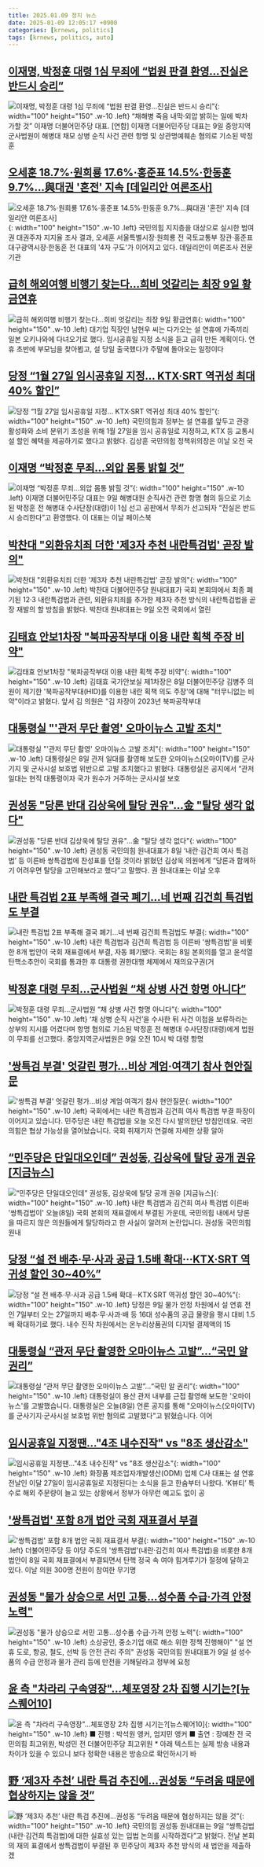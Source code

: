 ```yaml
---
title: 2025.01.09 정치 뉴스
date: 2025-01-09 12:05:17 +0900
categories: [krnews, politics]
tags: [krnews, politics, auto]
---
```

## [이재명, 박정훈 대령 1심 무죄에 “법원 판결 환영…진실은 반드시 승리”](https://n.news.naver.com/mnews/article/016/0002413534)

![이재명, 박정훈 대령 1심 무죄에 “법원 판결 환영…진실은 반드시 승리”](https://mimgnews.pstatic.net/image/origin/016/2025/01/09/2413534.jpg?type=nf220_150){: width="100" height="150" .w-10 .left}
“채해병 죽음 내막·외압 밝히는 일에 박차 가할 것” 이재명 더불어민주당 대표. [연합] 이재명 더불어민주당 대표는 9일 중앙지역군사법원이 해병대 채모 상병 순직 사건 관련 항명 및 상관명예훼손 혐의로 기소된 박정훈

## [오세훈 18.7%·원희룡 17.6%·홍준표 14.5%·한동훈 9.7%…與대권 '혼전' 지속 [데일리안 여론조사]](https://n.news.naver.com/mnews/article/119/0002911977)

![오세훈 18.7%·원희룡 17.6%·홍준표 14.5%·한동훈 9.7%…與대권 '혼전' 지속 [데일리안 여론조사]](https://mimgnews.pstatic.net/image/origin/119/2025/01/09/2911977.jpg?type=nf220_150){: width="100" height="150" .w-10 .left}
국민의힘 지지층을 대상으로 실시한 범여권 대권주자 지지율 조사 결과, 오세훈 서울특별시장·원희룡 전 국토교통부 장관·홍준표 대구광역시장·한동훈 전 대표의 '4자 구도'가 이어지고 있다. 데일리안이 여론조사 전문기관

## [급히 해외여행 비행기 찾는다…희비 엇갈리는 최장 9일 황금연휴](https://n.news.naver.com/mnews/article/025/0003413528)

![급히 해외여행 비행기 찾는다…희비 엇갈리는 최장 9일 황금연휴](https://mimgnews.pstatic.net/image/origin/025/2025/01/08/3413528.jpg?type=nf220_150){: width="100" height="150" .w-10 .left}
대기업 직장인 남현우 씨는 다가오는 설 연휴에 가족끼리 일본 오키나와에 다녀오기로 했다. 임시공휴일 지정 소식을 듣고 급히 만든 계획이다. 연휴 초반에 부모님을 찾아뵙고, 설 당일 출국했다가 주말에 돌아오는 일정이다

## [당정 “1월 27일 임시공휴일 지정… KTX·SRT 역귀성 최대 40% 할인”](https://n.news.naver.com/mnews/article/366/0001046004)

![당정 “1월 27일 임시공휴일 지정… KTX·SRT 역귀성 최대 40% 할인”](https://mimgnews.pstatic.net/image/origin/366/2025/01/09/1046004.jpg?type=nf220_150){: width="100" height="150" .w-10 .left}
국민의힘과 정부는 설 연휴를 앞두고 관광 활성화와 소비 분위기 조성을 위해 1월 27일을 임시 공휴일로 지정하고, KTX 등 교통시설 할인 혜택을 제공하기로 했다고 밝혔다. 김상훈 국민의힘 정책위의장은 이날 오전 국

## [이재명 “박정훈 무죄…외압 몸통 밝힐 것”](https://n.news.naver.com/mnews/article/011/0004437677)

![이재명 “박정훈 무죄…외압 몸통 밝힐 것”](https://mimgnews.pstatic.net/image/origin/011/2025/01/09/4437677.jpg?type=nf220_150){: width="100" height="150" .w-10 .left}
이재명 더불어민주당 대표는 9일 해병대원 순직사건 관련 항명 혐의 등으로 기소된 박정훈 전 해병대 수사단장(대령)이 1심 선고 공판에서 무죄가 선고되자 “진실은 반드시 승리한다”고 환영했다. 이 대표는 이날 페이스북

## [박찬대 "외환유치죄 더한 '제3자 추천 내란특검법' 곧장 발의"](https://n.news.naver.com/mnews/article/119/0002912141)

![박찬대 "외환유치죄 더한 '제3자 추천 내란특검법' 곧장 발의"](https://mimgnews.pstatic.net/image/origin/119/2025/01/09/2912141.jpg?type=nf220_150){: width="100" height="150" .w-10 .left}
박찬대 더불어민주당 원내대표가 국회 본회의에서 최종 폐기된 12·3 내란특검법과 관련, 외환유치죄를 추가한 제3자 추천 방식의 내란특검법을 곧장 재발의 할 방침을 밝혔다. 박찬대 원내대표는 9일 오전 국회에서 열린

## [김태효 안보1차장 "북파공작부대 이용 내란 획책 주장 비약"](https://n.news.naver.com/mnews/article/277/0005529762)

![김태효 안보1차장 "북파공작부대 이용 내란 획책 주장 비약"](https://mimgnews.pstatic.net/image/origin/277/2025/01/08/5529762.jpg?type=nf220_150){: width="100" height="150" .w-10 .left}
김태효 국가안보실 제1차장은 8일 더불어민주당 김병주 의원이 제기한 '북파공작부대(HID)를 이용한 내란 획책 의도 주장'에 대해 "터무니없는 비약"이라고 밝혔다. 앞서 김 의원은 "김 차장이 2023년 북파공작부대

## [대통령실 "'관저 무단 촬영' 오마이뉴스 고발 조치"](https://n.news.naver.com/mnews/article/011/0004437444)

![대통령실 "'관저 무단 촬영' 오마이뉴스 고발 조치"](https://mimgnews.pstatic.net/image/origin/011/2025/01/08/4437444.jpg?type=nf220_150){: width="100" height="150" .w-10 .left}
대통령실은 8일 관저 일대를 촬영해 보도한 오마이뉴스(오마이TV)를 군사기지 및 군사시설 보호법 위반으로 고발 조치했다고 밝혔다. 대통령실은 공지에서 “관저 일대는 현직 대통령이자 국가 원수가 거주하는 군사시설 보호

## [권성동 "당론 반대 김상욱에 탈당 권유"…金 "탈당 생각 없다"](https://n.news.naver.com/mnews/article/025/0003413566)

![권성동 "당론 반대 김상욱에 탈당 권유"…金 "탈당 생각 없다"](https://mimgnews.pstatic.net/image/origin/025/2025/01/08/3413566.jpg?type=nf220_150){: width="100" height="150" .w-10 .left}
권성동 국민의힘 원내대표가 8일 ‘내란·김건희 여사 특검법’ 등 이른바 쌍특검법에 찬성표를 던질 것이라 밝혔던 김상욱 의원에게 “당론과 함께하기 어려우면 탈당을 고민해보라고 했다”고 말했다. 권 원내대표는 이날 오후

## [내란 특검법 2표 부족해 결국 폐기…네 번째 김건희 특검법도 부결](https://n.news.naver.com/mnews/article/123/0002350514)

![내란 특검법 2표 부족해 결국 폐기…네 번째 김건희 특검법도 부결](https://mimgnews.pstatic.net/image/origin/123/2025/01/08/2350514.jpg?type=nf220_150){: width="100" height="150" .w-10 .left}
내란 특검법과 김건희 특검법 등 이른바 '쌍특검법'을 비롯한 8개 법안이 국회 재표결에서 부결, 자동 폐기됐다. 국회는 8일 본회의를 열고 윤석열 탄핵소추안이 국회를 통과한 후 대통령 권한대행 체제에서 재의요구권(거

## [박정훈 대령 무죄…군사법원 “채 상병 사건 항명 아니다”](https://n.news.naver.com/mnews/article/028/0002725741)

![박정훈 대령 무죄…군사법원 “채 상병 사건 항명 아니다”](https://mimgnews.pstatic.net/image/origin/028/2025/01/09/2725741.jpg?type=nf220_150){: width="100" height="150" .w-10 .left}
‘채 상병 순직 사건’을 수사한 뒤 사건 이첩을 보류하라는 상부의 지시를 어겼다며 항명 혐의로 기소된 박정훈 전 해병대 수사단장(대령)에게 법원이 무죄를 선고했다. 중앙지역군사법원은 9일 오전 10시 박 대령 항명

## ['쌍특검 부결' 엇갈린 평가…비상 계엄·여객기 참사 현안질문](https://n.news.naver.com/mnews/article/422/0000703979)

!['쌍특검 부결' 엇갈린 평가…비상 계엄·여객기 참사 현안질문](https://mimgnews.pstatic.net/image/origin/422/2025/01/09/703979.jpg?type=nf220_150){: width="100" height="150" .w-10 .left}
국회에서는 내란 특검법과 김건희 여사 특검법 부결 파장이 이어지고 있습니다. 민주당은 내란 특검법을 오늘 오전 다시 발의한단 방침인데요. 국민의힘은 협상 가능성을 열어놨습니다. 국회 취재기자 연결해 자세한 상황 알아

## [“민주당은 단일대오인데” 권성동, 김상욱에 탈당 공개 권유 [지금뉴스]](https://n.news.naver.com/mnews/article/056/0011871427)

![“민주당은 단일대오인데” 권성동, 김상욱에 탈당 공개 권유 [지금뉴스]](https://mimgnews.pstatic.net/image/origin/056/2025/01/08/11871427.jpg?type=nf220_150){: width="100" height="150" .w-10 .left}
내란 특검법과 김건희 여사 특검법 이른바 '쌍특검법이' 오늘(8일) 국회 본회의 재표결에서 부결된 가운데, 국민의힘 내에서 당론을 따르지 않은 의원들에게 탈당하라고 한 사실이 알려져 논란입니다. 권성동 국민의힘 원내

## [당정 “설 전 배추·무·사과 공급 1.5배 확대···KTX·SRT 역귀성 할인 30~40%”](https://n.news.naver.com/mnews/article/032/0003344336)

![당정 “설 전 배추·무·사과 공급 1.5배 확대···KTX·SRT 역귀성 할인 30~40%”](https://mimgnews.pstatic.net/image/origin/032/2025/01/09/3344336.jpg?type=nf220_150){: width="100" height="150" .w-10 .left}
당정은 9일 물가 안정 차원에서 설 연휴 전인 7일부터 오는 27일까지 배추·무·사과·배 등 16대 성수품의 공급 물량을 평시 대비 1.5배 확대하기로 했다. 내수 진작 차원에서는 온누리상품권의 디지털 결제액의 15

## [대통령실 “관저 무단 촬영한 오마이뉴스 고발”…“국민 알 권리”](https://n.news.naver.com/mnews/article/056/0011871308)

![대통령실 “관저 무단 촬영한 오마이뉴스 고발”…“국민 알 권리”](https://mimgnews.pstatic.net/image/origin/056/2025/01/08/11871308.jpg?type=nf220_150){: width="100" height="150" .w-10 .left}
대통령실이 용산 관저 내부를 근접 촬영해 보도한 '오마이뉴스'를 고발했습니다. 대통령실은 오늘(8일) 언론 공지를 통해 "오마이뉴스(오마이TV)를 군사기지·군사시설 보호법 위반 혐의로 고발했다"고 밝혔습니다. 이어

## [임시공휴일 지정땐…"4조 내수진작" vs "8조 생산감소"](https://n.news.naver.com/mnews/article/015/0005079814)

![임시공휴일 지정땐…"4조 내수진작" vs "8조 생산감소"](https://mimgnews.pstatic.net/image/origin/015/2025/01/08/5079814.jpg?type=nf220_150){: width="100" height="150" .w-10 .left}
화장품 제조업자개발생산(ODM) 업체 C사 대표는 설 연휴 전날인 이달 27일이 임시공휴일로 지정된다는 소식을 듣고 한숨부터 나왔다. ‘K뷰티’ 특수로 해외 주문량이 늘고 있는 상황에서 정부가 아무런 예고도 없이 공

## ['쌍특검법' 포함 8개 법안 국회 재표결서 부결](https://n.news.naver.com/mnews/article/656/0000117567)

!['쌍특검법' 포함 8개 법안 국회 재표결서 부결](https://mimgnews.pstatic.net/image/origin/656/2025/01/08/117567.jpg?type=nf220_150){: width="100" height="150" .w-10 .left}
더불어민주당 등 야당 주도의 '쌍특검법'(내란·김건희 여사 특검법)을 비롯한 8개 법안이 8일 국회 재표결에서 부결되면서 탄핵 정국 속 여야 힘겨루기가 절정에 달하고 있다. 이날 의원 300명 전원이 참여한 무기명

## [권성동 "물가 상승으로 서민 고통…성수품 수급·가격 안정 노력"](https://n.news.naver.com/mnews/article/629/0000354949)

![권성동 "물가 상승으로 서민 고통…성수품 수급·가격 안정 노력"](https://mimgnews.pstatic.net/image/origin/629/2025/01/09/354949.jpg?type=nf220_150){: width="100" height="150" .w-10 .left}
소상공인, 중소기업 애로 해소 위한 정책 진행해야" "설 연휴 도로, 항공, 철도, 선박 등 안전 관리 주의" 권성동 국민의힘 원내대표가 9일 설 성수품의 수급 안정과 물가 관리 등에 만전을 기해달라고 정부에 요청

## [윤 측 "차라리 구속영장"...체포영장 2차 집행 시기는?[뉴스퀘어10]](https://n.news.naver.com/mnews/article/052/0002138419)

![윤 측 "차라리 구속영장"...체포영장 2차 집행 시기는?[뉴스퀘어10]](https://mimgnews.pstatic.net/image/origin/052/2025/01/09/2138419.jpg?type=nf220_150){: width="100" height="150" .w-10 .left}
■ 진행 : 박석원 앵커, 엄지민 앵커 ■ 출연 : 장예찬 전 국민의힘 최고위원, 박성민 전 더불어민주당 최고위원 * 아래 텍스트는 실제 방송 내용과 차이가 있을 수 있으니 보다 정확한 내용은 방송으로 확인하시기 바

## [野 ‘제3자 추천’ 내란 특검 추진에…권성동 “두려움 때문에 협상하지는 않을 것”](https://n.news.naver.com/mnews/article/022/0004001214)

![野 ‘제3자 추천’ 내란 특검 추진에…권성동 “두려움 때문에 협상하지는 않을 것”](https://mimgnews.pstatic.net/image/origin/022/2025/01/09/4001214.jpg?type=nf220_150){: width="100" height="150" .w-10 .left}
국민의힘 권성동 원내대표는 9일 “쌍특검법(내란·김건희 특검법)에 대한 실효성 있는 입법 논의를 시작하겠다”고 밝혔다. 전날 본회의 재의 표결에서 쌍특검법이 부결된 후 민주당이 제3자 추천 방식의 새 법안을 제출하겠

